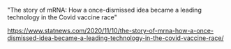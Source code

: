 "The story of mRNA: How a once-dismissed idea became a leading technology in the Covid vaccine race"

https://www.statnews.com/2020/11/10/the-story-of-mrna-how-a-once-dismissed-idea-became-a-leading-technology-in-the-covid-vaccine-race/
